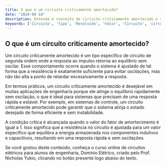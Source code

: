 ```yaml
---
title: O que é um circuito criticamente amortecido?
date: "2024-09-14"
description: Entenda o conceito de circuito criticamente amortecido e sua importância em circuitos de segunda ordem.
keywords: ['Circuito', 'tipo', 'Resolvido', 'Valor', 'Circuito', 'circuito', 'criticamente']
---
```


## O que é um circuito criticamente amortecido?

Um circuito criticamente amortecido é um tipo específico de circuito de segunda ordem onde a resposta ao impulso retorna ao equilíbrio sem oscilar. Esse comportamento ocorre quando o sistema é ajustado de tal forma que a resistência é exatamente suficiente para evitar oscilações, mas não tão alta a ponto de retardar excessivamente a resposta.

Em termos práticos, um circuito criticamente amortecido é desejável em muitas aplicações de engenharia porque ele atinge o equilíbrio rapidamente sem oscilação, o que é ideal para sistemas que precisam de uma resposta rápida e estável. Por exemplo, em sistemas de controle, um circuito criticamente amortecido pode garantir que o sistema atinja o estado desejado de forma eficiente e sem instabilidade.

A condição crítica é alcançada quando o valor do fator de amortecimento é igual a 1. Isso significa que a resistência no circuito é ajustada para um valor específico que equilibra a energia armazenada nos componentes indutivos e capacitivos, resultando em uma resposta rápida e sem oscilações.

Se você gostou deste conteúdo, conheça o curso online de circuitos elétricos para alunos de engenharia, Domínio Elétrico, criado pelo Prof. Nicholas Yukio, clicando no botão presente logo abaixo do texto.